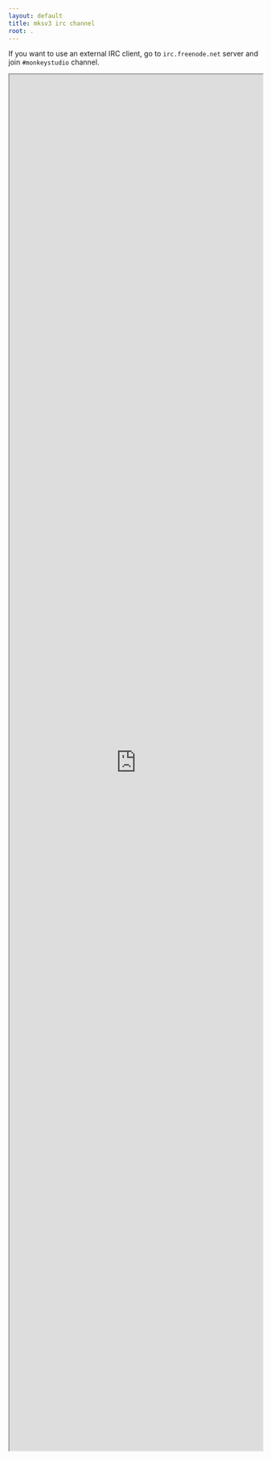 ```yaml
---
layout: default
title: mksv3 irc channel
root: .
---
```


If you want to use an external IRC client, go to `irc.freenode.net` server and join `#monkeystudio` channel.


<iframe width="100%" height="70%" scrolling="no" border="0" src="http://webchat.freenode.net/?channels=monkeystudio&amp;nick=&amp;prompt=1"></iframe>

